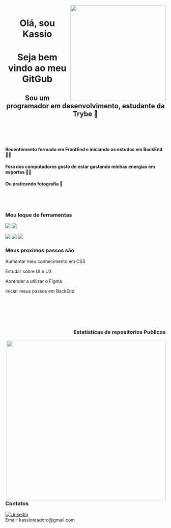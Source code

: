 <img align="right" src="https://avatars.githubusercontent.com/u/100148354?s=400&u=926ce7b69c8f8f3d6c52030718c5e6e509e21fa7&v=4" width="300"/>


<p align="left">
<h1 align="center"> Olá, sou Kassio </h1>
<h1 align="center"> Seja bem vindo ao meu GitGub </h1>
<h2 align="center"> Sou um programador em desenvolvimento, estudante da Trybe 🚀</2>
</p>

<br/> 
<br/> 


<h4>Recentemento formado em FrontEnd e iniciando os estudos em BackEnd 👨‍💻</h4>
<h4>Fora dos computadores gosto de estar gastando minhas energias em esportes 🏋️‍♂️</h4>
<h4>Ou praticando fotografia 📸</h4>


#

<br/>

<h3 align="left"> Meu leque de ferramentas </h3>
<p> 
<img src="https://img.shields.io/badge/JavaScript-F7DF1E?style=for-the-badge&logo=javascript&logoColor=black"/>  <img src="https://img.shields.io/badge/HTML5-E34F26?style=for-the-badge&logo=html5&logoColor=white"/>
</p>
<p>
  <img src="https://img.shields.io/badge/CSS3-1572B6?style=for-the-badge&logo=css3&logoColor=white"/>
<img src="https://img.shields.io/badge/React-20232A?style=for-the-badge&logo=react&logoColor=61DAFB"/>
<img src="https://img.shields.io/badge/Redux-593D88?style=for-the-badge&logo=redux&logoColor=white"/>
</p>

<h3>Meus proximos passos são</h3>

<p >Aumentar meu conhecimento em CSS</p>
<p >Estudar sobre UI e UX</p>
<p >Aprender a utilizar o Figma</p>
<p >Iniciar meus passos em BackEnd</p>



<br/> 

#

<br/>

<h3 align="right">Estatisticas de repositorios Publicos</h3>
<img align="right" src="https://github-readme-stats.vercel.app/api?username=Kassioteodoro&show_icons=true&theme=tokyonight" width="500"/>

<p align="left">
<h3> Contatos</h3>
<a href="https://www.linkedin.com/in/kassioteodoro/"><img alt="LinkedIn" src="https://img.shields.io/badge/LinkedIn-0077B5?style=for-the-badge&logo=linkedin&logoColor=white" /></a>
<br/>
Email: kassioteadoro@gmail.com
</p>




